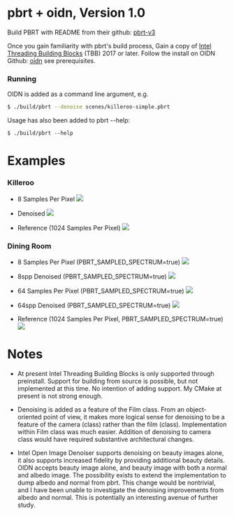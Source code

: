 pbrt + oidn, Version 1.0
=========================

Build PBRT with README from their github: [pbrt-v3](https://github.com/mmp/pbrt-v3/)

Once you gain familiarity with pbrt's build process,
Gain a copy of [Intel Threading Building Blocks](https://www.threadingbuildingblocks.org/) (TBB) 2017 or later. Follow the install on OIDN Github: [oidn](https://github.com/OpenImageDenoise/oidn) see prerequisites.

### Running ###

OIDN is added as a command line argument, e.g.

```bash
$ ./build/pbrt --denoise scenes/killeroo-simple.pbrt
```

Usage has also been added to pbrt --help:

```
$ ./build/pbrt --help
```

Examples
========

### Killeroo ###

- 8 Samples Per Pixel
![](oidn_images/killeroo-simple_8spp.png)

- Denoised
![](oidn_images/killeroo-simple_denoise.png)

- Reference (1024 Samples Per Pixel)
![](oidn_images/killeroo-simple_1024spp.png)

### Dining Room ###

- 8 Samples Per Pixel (PBRT_SAMPLED_SPECTRUM=true)
![](oidn_images/dining-room_CFL4K_s60_8spp.png)

- 8spp Denoised (PBRT_SAMPLED_SPECTRUM=true)
![](oidn_images/dining-room_CFL4K_s60_8spp_denoise.png)

- 64 Samples Per Pixel (PBRT_SAMPLED_SPECTRUM=true)
![](oidn_images/dining-room_CFL4K_s60_64spp.png)

- 64spp Denoised (PBRT_SAMPLED_SPECTRUM=true)
![](oidn_images/dining-room_CFL4K_s60_64spp_denoise.png)

- Reference (1024 Samples Per Pixel, PBRT_SAMPLED_SPECTRUM=true)
![](oidn_images/dining-room_CFL4K_s60_1024spp.png)


Notes
=====

- At present Intel Threading Building Blocks is only supported through preinstall. Support for building from source is possible, but not implemented at this time. No intention of adding support. My CMake at present is not strong enough.

- Denoising is added as a feature of the Film class. From an object-oriented point of view, it makes more logical sense for denoising to be a feature of the camera (class) rather than the film (class). Implementation within Film class was much easier. Addition of denoising to camera class would have required substantive architectural changes.

- Intel Open Image Denoiser supports denoising on beauty images alone, it also supports increased fidelity by providing additional beauty details. OIDN accepts beauty image alone, and beauty image with both a normal and albedo image. The possibility exists to extend the implementation to dump albedo and normal from pbrt. This change would be nontrivial, and I have been unable to investigate the denoising improvements from albedo and normal. This is potentially an interesting avenue of further study.
